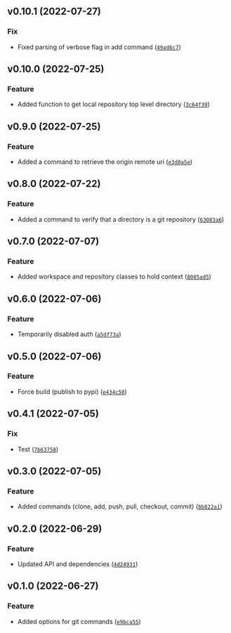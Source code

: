 <!--next-version-placeholder-->

## v0.10.1 (2022-07-27)
### Fix
* Fixed parsing of verbose flag in add command ([`49ad6c7`](https://github.com/alexisbeaulieu97/pygitm/commit/49ad6c7ed9b605a12962efa7f13b68b79a0bf437))

## v0.10.0 (2022-07-25)
### Feature
* Added function to get local repository top level directory ([`3c64f39`](https://github.com/alexisbeaulieu97/pygitm/commit/3c64f39382e6ce750654e31c785e8095101d22a8))

## v0.9.0 (2022-07-25)
### Feature
* Added a command to retrieve the origin remote uri ([`e3d0a5e`](https://github.com/alexisbeaulieu97/pygitm/commit/e3d0a5e7ff9526c044c1facc65c64174da25cf3c))

## v0.8.0 (2022-07-22)
### Feature
* Added a command to verify that a directory is a git repository ([`63083a6`](https://github.com/alexisbeaulieu97/pygitm/commit/63083a6b4e4d561dd749a141534c95bada06ae12))

## v0.7.0 (2022-07-07)
### Feature
* Added workspace and repository classes to hold context ([`8085ad5`](https://github.com/alexisbeaulieu97/pygitm/commit/8085ad5343a290c64a3658ce607656e01c1882fd))

## v0.6.0 (2022-07-06)
### Feature
* Temporarily disabled auth ([`a5df73a`](https://github.com/alexisbeaulieu97/pygitm/commit/a5df73a5a31b95fe9fcb3b0e0ee2e3ffc66ef828))

## v0.5.0 (2022-07-06)
### Feature
* Force build (publish to pypi) ([`e434c50`](https://github.com/alexisbeaulieu97/pygitm/commit/e434c501b8ba261218a98216026335b880ce254d))

## v0.4.1 (2022-07-05)
### Fix
* Test ([`7b63758`](https://github.com/alexisbeaulieu97/pygitm/commit/7b637583c2cbef0252743165540aea58644bcc77))

## v0.3.0 (2022-07-05)
### Feature
* Added commands (clone, add, push, pull, checkout, commit) ([`8b822a1`](https://github.com/alexisbeaulieu97/pygitm/commit/8b822a10608e8312c53b3fe700e4bfb2db781e61))

## v0.2.0 (2022-06-29)
### Feature
* Updated API and dependencies ([`4d24931`](https://github.com/alexisbeaulieu97/pygitm/commit/4d249315e2cbfb0a46d5d423f9c515bcaf418fc7))

## v0.1.0 (2022-06-27)
### Feature
* Added options for git commands ([`e9bca55`](https://github.com/alexisbeaulieu97/pygitm/commit/e9bca550dfe3f38d3515df34bea08f43e738e1aa))